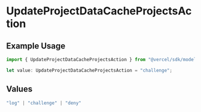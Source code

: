 # UpdateProjectDataCacheProjectsAction

## Example Usage

```typescript
import { UpdateProjectDataCacheProjectsAction } from "@vercel/sdk/models/updateprojectdatacacheop.js";

let value: UpdateProjectDataCacheProjectsAction = "challenge";
```

## Values

```typescript
"log" | "challenge" | "deny"
```